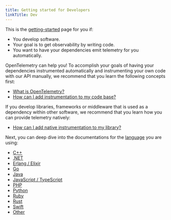 ```yaml
---
title: Getting started for Developers
linkTitle: Dev
---
```


This is the [getting-started](..) page for you if:

- You develop software.
- Your goal is to get observability by writing code.
- You want to have your dependencies emit telemetry for you automatically.

OpenTelemetry can help you! To accomplish your goals of having your dependencies
instrumented automatically and instrumenting your own code with our API
manually, we recommend that you learn the following concepts first:

- [What is OpenTelemetry?](../../what-is-opentelemetry/)
- [How can I add instrumentation to my code base?](../../concepts/instrumentation/code-based/)

If you develop libraries, frameworks or middleware that is used as a dependency
within other software, we recommend that you learn how you can provide telemetry
natively:

- [How can I add native instrumentation to my library?](../../concepts/instrumentation/libraries/)

Next, you can deep dive into the documentations for the
[language](../../languages/) you are using:

- [C++](../../languages/cpp/)
- [.NET](../../languages/dotnet/)
- [Erlang / Elixir](../../languages/erlang/)
- [Go](../../languages/go/)
- [Java](../../languages/java/)
- [JavaScript / TypeScript](../../languages/js/)
- [PHP](../../languages/php/)
- [Python](../../languages/python/)
- [Ruby](../../languages/ruby/)
- [Rust](../../languages/rust/)
- [Swift](../../languages/swift/)
- [Other](../../languages/other/)
